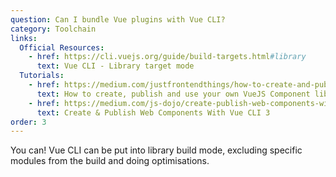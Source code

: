 ```yaml
---
question: Can I bundle Vue plugins with Vue CLI?
category: Toolchain
links:
  Official Resources:
    - href: https://cli.vuejs.org/guide/build-targets.html#library
      text: Vue CLI - Library target mode
  Tutorials:
    - href: https://medium.com/justfrontendthings/how-to-create-and-publish-your-own-vuejs-component-library-on-npm-using-vue-cli-28e60943eed3
      text: How to create, publish and use your own VueJS Component library on NPM using @vue/cli 3.0
    - href: https://medium.com/js-dojo/create-publish-web-components-with-vue-cli-3-26f9cfb6583b
      text: Create & Publish Web Components With Vue CLI 3
order: 3
---
```


You can! Vue CLI can be put into library build mode, excluding specific modules from the build and doing optimisations.
